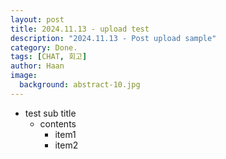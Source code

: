 ```yaml
---
layout: post
title: 2024.11.13 - upload test
description: "2024.11.13 - Post upload sample" 
category: Done.
tags: [CHAT, 회고]
author: Haan
image:
  background: abstract-10.jpg
---
```


* test sub title
  * contents
    * item1
    * item2
